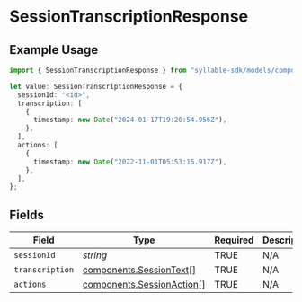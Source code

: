 # SessionTranscriptionResponse

## Example Usage

```typescript
import { SessionTranscriptionResponse } from "syllable-sdk/models/components";

let value: SessionTranscriptionResponse = {
  sessionId: "<id>",
  transcription: [
    {
      timestamp: new Date("2024-01-17T19:20:54.956Z"),
    },
  ],
  actions: [
    {
      timestamp: new Date("2022-11-01T05:53:15.917Z"),
    },
  ],
};
```

## Fields

| Field                                                                  | Type                                                                   | Required                                                               | Description                                                            |
| ---------------------------------------------------------------------- | ---------------------------------------------------------------------- | ---------------------------------------------------------------------- | ---------------------------------------------------------------------- |
| `sessionId`                                                            | *string*                                                               | TRUE                                                     | N/A                                                                    |
| `transcription`                                                        | [components.SessionText](../../models/components/sessiontext.md)[]     | TRUE                                                     | N/A                                                                    |
| `actions`                                                              | [components.SessionAction](../../models/components/sessionaction.md)[] | TRUE                                                     | N/A                                                                    |